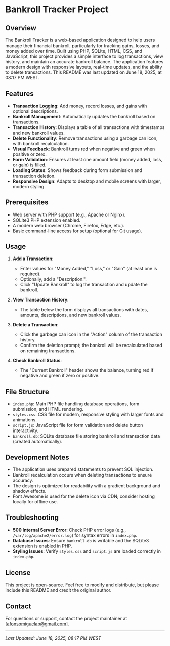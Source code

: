 # Bankroll Tracker Project 

## Overview
The Bankroll Tracker is a web-based application designed to help users manage their financial bankroll, particularly for tracking gains, losses, and money added over time. Built using PHP, SQLite, HTML, CSS, and JavaScript, this project provides a simple interface to log transactions, view history, and maintain an accurate bankroll balance. The application features a modern design with responsive layouts, real-time updates, and the ability to delete transactions. This README was last updated on June 18, 2025, at 08:17 PM WEST.

## Features
- **Transaction Logging**: Add money, record losses, and gains with optional descriptions.
- **Bankroll Management**: Automatically updates the bankroll based on transactions.
- **Transaction History**: Displays a table of all transactions with timestamps and new bankroll values.
- **Delete Functionality**: Remove transactions using a garbage can icon, with bankroll recalculation.
- **Visual Feedback**: Bankroll turns red when negative and green when positive or zero.
- **Form Validation**: Ensures at least one amount field (money added, loss, or gain) is filled.
- **Loading States**: Shows feedback during form submission and transaction deletion.
- **Responsive Design**: Adapts to desktop and mobile screens with larger, modern styling.

## Prerequisites
- Web server with PHP support (e.g., Apache or Nginx).
- SQLite3 PHP extension enabled.
- A modern web browser (Chrome, Firefox, Edge, etc.).
- Basic command-line access for setup (optional for Git usage).

## Usage
1. **Add a Transaction**:
   - Enter values for "Money Added," "Loss," or "Gain" (at least one is required).
   - Optionally, add a "Description.".
   - Click "Update Bankroll" to log the transaction and update the bankroll.

2. **View Transaction History**:
   - The table below the form displays all transactions with dates, amounts, descriptions, and new bankroll values.

3. **Delete a Transaction**:
   - Click the garbage can icon in the "Action" column of the transaction history.
   - Confirm the deletion prompt; the bankroll will be recalculated based on remaining transactions.

4. **Check Bankroll Status**:
   - The "Current Bankroll" header shows the balance, turning red if negative and green if zero or positive.

## File Structure
- `index.php`: Main PHP file handling database operations, form submission, and HTML rendering.
- `styles.css`: CSS file for modern, responsive styling with larger fonts and animations.
- `script.js`: JavaScript file for form validation and delete button interactivity.
- `bankroll.db`: SQLite database file storing bankroll and transaction data (created automatically).

## Development Notes
- The application uses prepared statements to prevent SQL injection.
- Bankroll recalculation occurs when deleting transactions to ensure accuracy.
- The design is optimized for readability with a gradient background and shadow effects.
- Font Awesome is used for the delete icon via CDN; consider hosting locally for offline use.

## Troubleshooting
- **500 Internal Server Error**: Check PHP error logs (e.g., `/var/log/apache2/error.log`) for syntax errors in `index.php`.
- **Database Issues**: Ensure `bankroll.db` is writable and the SQLite3 extension is enabled in PHP.
- **Styling Issues**: Verify `styles.css` and `script.js` are loaded correctly in `index.php`.

## License
This project is open-source. Feel free to modify and distribute, but please include this README and credit the original author.

## Contact
For questions or support, contact the project maintainer at [afonsomiguelap@gmail.com].

---
*Last Updated: June 18, 2025, 08:17 PM WEST*
